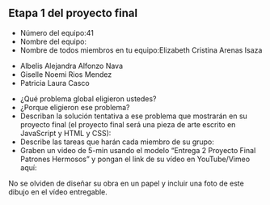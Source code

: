 ## Etapa 1 del proyecto final

- Número del equipo:41
- Nombre del equipo:
- Nombre de todos miembros en tu equipo:Elizabeth Cristina Arenas Isaza
+ Albelis Alejandra Alfonzo Nava
+ Giselle Noemi Rios Mendez
+ Patricia Laura Casco
- ¿Qué problema global eligieron ustedes?
- ¿Porque eligieron ese problema?
- Describan la solución tentativa a ese problema que mostrarán en su proyecto final (el proyecto final será una pieza de arte escrito en JavaScript y HTML y CSS): 
- Describe las tareas que harán cada miembro de su grupo:
- Graben un video de 5-min usando el modelo “Entrega 2 Proyecto Final Patrones Hermosos” y pongan el link de su vídeo en YouTube/Vimeo aquí:

No se olviden de diseñar su obra en un papel y incluir una foto de este dibujo en el vídeo entregable.
